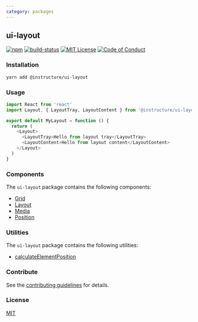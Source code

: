 ```yaml
---
category: packages
---
```


## ui-layout

[![npm][npm]][npm-url]
[![build-status][build-status]][build-status-url]
[![MIT License][license-badge]][LICENSE]
[![Code of Conduct][coc-badge]][coc]


### Installation

```sh
yarn add @instructure/ui-layout
```
### Usage

```js
import React from 'react'
import Layout, { LayoutTray, LayoutContent } from '@instructure/ui-layout/lib/components/Layout'

export default MyLayout = function () {
  return (
    <Layout>
      <LayoutTray>Hello from layout tray</LayoutTray>
      <LayoutContent>Hello from layout content</LayoutContent>
    </Layout>
  )
}
```

### Components
The `ui-layout` package contains the following components:
- [Grid](#Grid)
- [Layout](#Layout)
- [Media](#Media)
- [Position](#Position)

### Utilities
The `ui-layout` package contains the following utilities:
- [calculateElementPosition](#calculateElementPosition)

### Contribute

See the [contributing guidelines](#contributing) for details.

### License

[MIT](LICENSE)

[npm]: https://img.shields.io/npm/v/@instructure/ui-layout.svg
[npm-url]: https://npmjs.com/package/@instructure/ui-layout

[build-status]: https://travis-ci.org/instructure/instructure-ui.svg?branch=master
[build-status-url]: https://travis-ci.org/instructure/instructure-ui "Travis CI"

[license-badge]: https://img.shields.io/npm/l/instructure-ui.svg?style=flat-square
[license]: https://github.com/instructure/instructure-ui/blob/master/LICENSE

[coc-badge]: https://img.shields.io/badge/code%20of-conduct-ff69b4.svg?style=flat-square
[coc]: https://github.com/instructure/instructure-ui/blob/master/CODE_OF_CONDUCT.md

